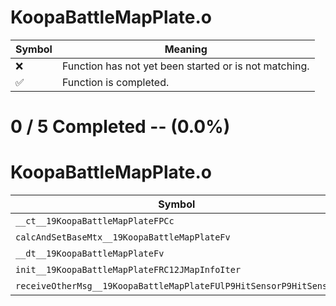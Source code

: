 # KoopaBattleMapPlate.o
| Symbol | Meaning 
| ------------- | ------------- 
| :x: | Function has not yet been started or is not matching. 
| :white_check_mark: | Function is completed. 


# 0 / 5 Completed -- (0.0%)
# KoopaBattleMapPlate.o
| Symbol | Decompiled? |
| ------------- | ------------- |
| `__ct__19KoopaBattleMapPlateFPCc` | :x: |
| `calcAndSetBaseMtx__19KoopaBattleMapPlateFv` | :x: |
| `__dt__19KoopaBattleMapPlateFv` | :x: |
| `init__19KoopaBattleMapPlateFRC12JMapInfoIter` | :x: |
| `receiveOtherMsg__19KoopaBattleMapPlateFUlP9HitSensorP9HitSensor` | :x: |
